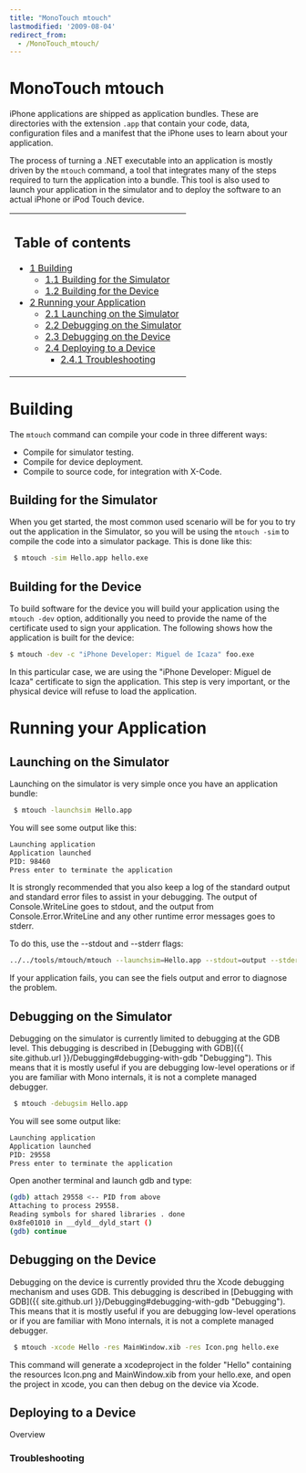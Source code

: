 ```yaml
---
title: "MonoTouch mtouch"
lastmodified: '2009-08-04'
redirect_from:
  - /MonoTouch_mtouch/
---
```


MonoTouch mtouch
================

iPhone applications are shipped as application bundles. These are directories with the extension `.app` that contain your code, data, configuration files and a manifest that the iPhone uses to learn about your application.

The process of turning a .NET executable into an application is mostly driven by the `mtouch` command, a tool that integrates many of the steps required to turn the application into a bundle. This tool is also used to launch your application in the simulator and to deploy the software to an actual iPhone or iPod Touch device.

<table>
<col width="100%" />
<tbody>
<tr class="odd">
<td align="left"><h2>Table of contents</h2>
<ul>
<li><a href="#building">1 Building</a>
<ul>
<li><a href="#building-for-the-simulator">1.1 Building for the Simulator</a></li>
<li><a href="#building-for-the-device">1.2 Building for the Device</a></li>
</ul></li>
<li><a href="#running-your-application">2 Running your Application</a>
<ul>
<li><a href="#launching-on-the-simulator">2.1 Launching on the Simulator</a></li>
<li><a href="#debugging-on-the-simulator">2.2 Debugging on the Simulator</a></li>
<li><a href="#debugging-on-the-device">2.3 Debugging on the Device</a></li>
<li><a href="#deploying-to-a-device">2.4 Deploying to a Device</a>
<ul>
<li><a href="#troubleshooting">2.4.1 Troubleshooting</a></li>
</ul></li>
</ul></li>
</ul></td>
</tr>
</tbody>
</table>

Building
========

The `mtouch` command can compile your code in three different ways:

-   Compile for simulator testing.
-   Compile for device deployment.
-   Compile to source code, for integration with X-Code.

Building for the Simulator
--------------------------

When you get started, the most common used scenario will be for you to try out the application in the Simulator, so you will be using the `mtouch -sim` to compile the code into a simulator package. This is done like this:

``` bash
 $ mtouch -sim Hello.app hello.exe
```

Building for the Device
-----------------------

To build software for the device you will build your application using the `mtouch -dev` option, additionally you need to provide the name of the certificate used to sign your application. The following shows how the application is built for the device:

``` bash
$ mtouch -dev -c "iPhone Developer: Miguel de Icaza" foo.exe
```

In this particular case, we are using the "iPhone Developer: Miguel de Icaza" certificate to sign the application. This step is very important, or the physical device will refuse to load the application.

Running your Application
========================

Launching on the Simulator
--------------------------

Launching on the simulator is very simple once you have an application bundle:

``` bash
 $ mtouch -launchsim Hello.app
```

You will see some output like this:

``` bash
Launching application
Application launched
PID: 98460
Press enter to terminate the application
```

It is strongly recommended that you also keep a log of the standard output and standard error files to assist in your debugging. The output of Console.WriteLine goes to stdout, and the output from Console.Error.WriteLine and any other runtime error messages goes to stderr.

To do this, use the --stdout and --stderr flags:

``` bash
../../tools/mtouch/mtouch --launchsim=Hello.app --stdout=output --stderr=error
```

If your application fails, you can see the fiels output and error to diagnose the problem.

Debugging on the Simulator
--------------------------

Debugging on the simulator is currently limited to debugging at the GDB level. This debugging is described in [Debugging with GDB]({{ site.github.url }}/Debugging#debugging-with-gdb "Debugging"). This means that it is mostly useful if you are debugging low-level operations or if you are familiar with Mono internals, it is not a complete managed debugger.

``` bash
 $ mtouch -debugsim Hello.app
```

You will see some output like:

``` bash
Launching application
Application launched
PID: 29558
Press enter to terminate the application
```

Open another terminal and launch gdb and type:

``` bash
(gdb) attach 29558 <-- PID from above
Attaching to process 29558.
Reading symbols for shared libraries . done
0x8fe01010 in __dyld__dyld_start ()
(gdb) continue
```

Debugging on the Device
-----------------------

Debugging on the device is currently provided thru the Xcode debugging mechanism and uses GDB. This debugging is described in [Debugging with GDB]({{ site.github.url }}/Debugging#debugging-with-gdb "Debugging"). This means that it is mostly useful if you are debugging low-level operations or if you are familiar with Mono internals, it is not a complete managed debugger.

``` bash
 $ mtouch -xcode Hello -res MainWindow.xib -res Icon.png hello.exe
```

This command will generate a xcodeproject in the folder "Hello" containing the resources Icon.png and MainWindow.xib from your hello.exe, and open the project in xcode, you can then debug on the device via Xcode.

Deploying to a Device
---------------------

Overview

### Troubleshooting

